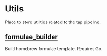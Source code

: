 # Utils

Place to store utilities related to the tap pipeline.

## [formulae_builder](./formulae_builder)

Build homebrew formulae template.
Requires Go.
